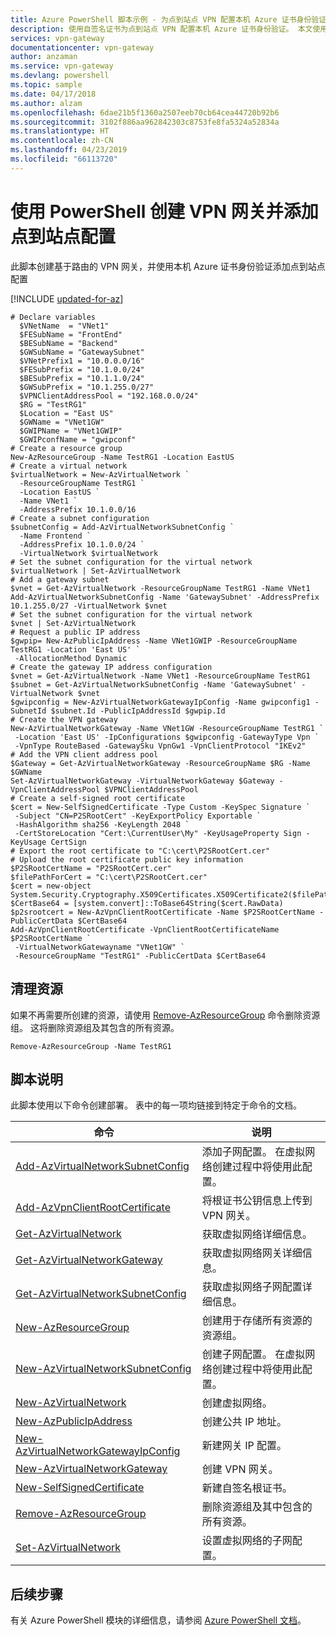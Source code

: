 ```yaml
---
title: Azure PowerShell 脚本示例 - 为点到站点 VPN 配置本机 Azure 证书身份验证 | Microsoft Docs
description: 使用自签名证书为点到站点 VPN 配置本机 Azure 证书身份验证。 本文使用 PowerShell。
services: vpn-gateway
documentationcenter: vpn-gateway
author: anzaman
ms.service: vpn-gateway
ms.devlang: powershell
ms.topic: sample
ms.date: 04/17/2018
ms.author: alzam
ms.openlocfilehash: 6dae21b5f1360a2507eeb70cb64cea44720b92b6
ms.sourcegitcommit: 3102f886aa962842303c8753fe8fa5324a52834a
ms.translationtype: HT
ms.contentlocale: zh-CN
ms.lasthandoff: 04/23/2019
ms.locfileid: "66113720"
---
```

# <a name="create-a-vpn-gateway-and-add-point-to-site-configuration-using-powershell"></a>使用 PowerShell 创建 VPN 网关并添加点到站点配置

此脚本创建基于路由的 VPN 网关，并使用本机 Azure 证书身份验证添加点到站点配置

[!INCLUDE [updated-for-az](../../../includes/updated-for-az.md)]

```azurepowershell-interactive
# Declare variables
  $VNetName  = "VNet1"
  $FESubName = "FrontEnd"
  $BESubName = "Backend"
  $GWSubName = "GatewaySubnet"
  $VNetPrefix1 = "10.0.0.0/16"
  $FESubPrefix = "10.1.0.0/24"
  $BESubPrefix = "10.1.1.0/24"
  $GWSubPrefix = "10.1.255.0/27"
  $VPNClientAddressPool = "192.168.0.0/24"
  $RG = "TestRG1"
  $Location = "East US"
  $GWName = "VNet1GW"
  $GWIPName = "VNet1GWIP"
  $GWIPconfName = "gwipconf"
# Create a resource group
New-AzResourceGroup -Name TestRG1 -Location EastUS
# Create a virtual network
$virtualNetwork = New-AzVirtualNetwork `
  -ResourceGroupName TestRG1 `
  -Location EastUS `
  -Name VNet1 `
  -AddressPrefix 10.1.0.0/16
# Create a subnet configuration
$subnetConfig = Add-AzVirtualNetworkSubnetConfig `
  -Name Frontend `
  -AddressPrefix 10.1.0.0/24 `
  -VirtualNetwork $virtualNetwork
# Set the subnet configuration for the virtual network
$virtualNetwork | Set-AzVirtualNetwork
# Add a gateway subnet
$vnet = Get-AzVirtualNetwork -ResourceGroupName TestRG1 -Name VNet1
Add-AzVirtualNetworkSubnetConfig -Name 'GatewaySubnet' -AddressPrefix 10.1.255.0/27 -VirtualNetwork $vnet
# Set the subnet configuration for the virtual network
$vnet | Set-AzVirtualNetwork
# Request a public IP address
$gwpip= New-AzPublicIpAddress -Name VNet1GWIP -ResourceGroupName TestRG1 -Location 'East US' `
 -AllocationMethod Dynamic
# Create the gateway IP address configuration
$vnet = Get-AzVirtualNetwork -Name VNet1 -ResourceGroupName TestRG1
$subnet = Get-AzVirtualNetworkSubnetConfig -Name 'GatewaySubnet' -VirtualNetwork $vnet
$gwipconfig = New-AzVirtualNetworkGatewayIpConfig -Name gwipconfig1 -SubnetId $subnet.Id -PublicIpAddressId $gwpip.Id
# Create the VPN gateway
New-AzVirtualNetworkGateway -Name VNet1GW -ResourceGroupName TestRG1 `
 -Location 'East US' -IpConfigurations $gwipconfig -GatewayType Vpn `
 -VpnType RouteBased -GatewaySku VpnGw1 -VpnClientProtocol "IKEv2"
# Add the VPN client address pool
$Gateway = Get-AzVirtualNetworkGateway -ResourceGroupName $RG -Name $GWName
Set-AzVirtualNetworkGateway -VirtualNetworkGateway $Gateway -VpnClientAddressPool $VPNClientAddressPool
# Create a self-signed root certificate
$cert = New-SelfSignedCertificate -Type Custom -KeySpec Signature `
 -Subject "CN=P2SRootCert" -KeyExportPolicy Exportable `
 -HashAlgorithm sha256 -KeyLength 2048 `
 -CertStoreLocation "Cert:\CurrentUser\My" -KeyUsageProperty Sign -KeyUsage CertSign
# Export the root certificate to "C:\cert\P2SRootCert.cer"
# Upload the root certificate public key information
$P2SRootCertName = "P2SRootCert.cer"
$filePathForCert = "C:\cert\P2SRootCert.cer"
$cert = new-object System.Security.Cryptography.X509Certificates.X509Certificate2($filePathForCert)
$CertBase64 = [system.convert]::ToBase64String($cert.RawData)
$p2srootcert = New-AzVpnClientRootCertificate -Name $P2SRootCertName -PublicCertData $CertBase64
Add-AzVpnClientRootCertificate -VpnClientRootCertificateName $P2SRootCertName `
 -VirtualNetworkGatewayname "VNet1GW" `
 -ResourceGroupName "TestRG1" -PublicCertData $CertBase64

```

## <a name="clean-up-resources"></a>清理资源

如果不再需要所创建的资源，请使用 [Remove-AzResourceGroup](/powershell/module/az.resources/remove-azresourcegroup) 命令删除资源组。 这将删除资源组及其包含的所有资源。

```azurepowershell-interactive
Remove-AzResourceGroup -Name TestRG1
```

## <a name="script-explanation"></a>脚本说明

此脚本使用以下命令创建部署。 表中的每一项均链接到特定于命令的文档。

| 命令 | 说明 |
|---|---|
| [Add-AzVirtualNetworkSubnetConfig](/powershell/module/az.network/add-azvirtualnetworksubnetconfig) | 添加子网配置。 在虚拟网络创建过程中将使用此配置。 |
| [Add-AzVpnClientRootCertificate](/powershell/module/az.network/add-azvpnclientrootcertificate) | 将根证书公钥信息上传到 VPN 网关。|
| [Get-AzVirtualNetwork](/powershell/module/az.network/get-azvirtualnetwork) | 获取虚拟网络详细信息。 |
| [Get-AzVirtualNetworkGateway](/powershell/module/az.network/get-azvirtualnetworkgateway) | 获取虚拟网络网关详细信息。 |
| [Get-AzVirtualNetworkSubnetConfig](/powershell/module/az.network/get-azvirtualnetworksubnetconfig) | 获取虚拟网络子网配置详细信息。 |
| [New-AzResourceGroup](/powershell/module/az.resources/new-azresourcegroup) | 创建用于存储所有资源的资源组。 |
| [New-AzVirtualNetworkSubnetConfig](/powershell/module/az.network/new-azvirtualnetworksubnetconfig) | 创建子网配置。 在虚拟网络创建过程中将使用此配置。 |
| [New-AzVirtualNetwork](/powershell/module/az.network/new-azvirtualnetwork) | 创建虚拟网络。 |
| [New-AzPublicIpAddress](/powershell/module/az.network/new-azpublicipaddress) | 创建公共 IP 地址。 |
| [New-AzVirtualNetworkGatewayIpConfig](/powershell/module/az.network/new-azvirtualnetworkgatewayipconfig) | 新建网关 IP 配置。 |
| [New-AzVirtualNetworkGateway](https://docs.microsoft.com/powershell/module/az.network/new-azvirtualnetworkgateway) | 创建 VPN 网关。 |
| [New-SelfSignedCertificate](https://docs.microsoft.com/powershell/module/pkiclient/new-selfsignedcertificate?view=win10-ps) | 新建自签名根证书。 |
| [Remove-AzResourceGroup](/powershell/module/az.resources/remove-azresourcegroup) | 删除资源组及其中包含的所有资源。 |
| [Set-AzVirtualNetwork](/powershell/module/az.network/set-azvirtualnetwork) | 设置虚拟网络的子网配置。 |

## <a name="next-steps"></a>后续步骤

有关 Azure PowerShell 模块的详细信息，请参阅 [Azure PowerShell 文档](/powershell/azure/overview)。
